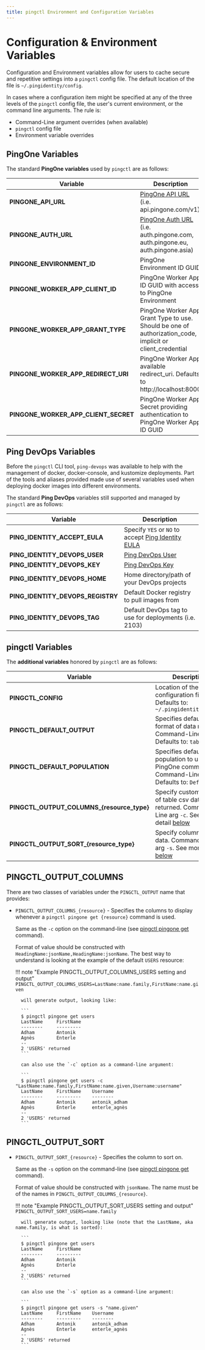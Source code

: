 ```yaml
---
title: pingctl Environment and Configuration Variables
---
```


# Configuration & Environment Variables

Configuration and Environment variables allow for users to cache secure and repetitive settings into
a `pingctl` config file.  The default location of the file is `~/.pingidentity/config`.

In cases where a configuration item might be specified at any of the three levels of the
`pingctl` config file, the user's current environment, or the command line arguments.  The rule is:

* Command-Line argument overrides (when available)
* `pingctl` config file
* Environment variable overrides

## PingOne Variables

The standard **PingOne variables** used by `pingctl` are as follows:

| Variable                             | Description                                                                                                                                         |
| ------------------------------------ | --------------------------------------------------------------------------------------------------------------------------------------------------- |
| **PINGONE_API_URL**                  | [PingOne API URL](https://apidocs.pingidentity.com/pingone/platform/v1/api/#get-read-external-authentication-status) (i.e. api.pingone.com/v1)      |
| **PINGONE_AUTH_URL**                 | [PingOne Auth URL](https://apidocs.pingidentity.com/pingone/platform/v1/api/#changelog) (i.e. auth.pingone.com, auth.pingone.eu, auth.pingone.asia) |
| **PINGONE_ENVIRONMENT_ID**           | PingOne Environment ID GUID                                                                                                                         |
| **PINGONE_WORKER_APP_CLIENT_ID**     | PingOne Worker App ID GUID with access to PingOne Environment                                                                                       |
| **PINGONE_WORKER_APP_GRANT_TYPE**    | PingOne Worker App Grant Type to use.  Should be one of authorization_code, implicit or client_credential                                           |
| **PINGONE_WORKER_APP_REDIRECT_URI**  | PingOne Worker App available redirect_uri.  Defaults to http://localhost:8000                                                                       |
| **PINGONE_WORKER_APP_CLIENT_SECRET** | PingOne Worker App Secret providing authentication to PingOne Worker App ID GUID                                                                    |

## Ping DevOps Variables

Before the `pingctl` CLI tool, `ping-devops`
was available to help with the management of docker, docker-console, and kustomize
deployments.  Part of the tools and aliases provided made use of several variables
used when deploying docker images into different environments.

The standard **Ping DevOps** variables still supported and managed by `pingctl` are as follows:

| Variable                          | Description                                                                                                             |
| --------------------------------- | ----------------------------------------------------------------------------------------------------------------------- |
| **PING_IDENTITY_ACCEPT_EULA**     | Specify `YES` or `NO` to accept [Ping Identity EULA](https://www.pingidentity.com/en/legal/subscription-agreement.html) |
| **PING_IDENTITY_DEVOPS_USER**     | [Ping DevOps User](https://devops.pingidentity.com/get-started/devopsRegistration/)                                     |
| **PING_IDENTITY_DEVOPS_KEY**      | [Ping DevOps Key](https://devops.pingidentity.com/get-started/devopsRegistration/)                                      |
| **PING_IDENTITY_DEVOPS_HOME**     | Home directory/path of your DevOps projects                                                                             |
| **PING_IDENTITY_DEVOPS_REGISTRY** | Default Docker registry to pull images from                                                                             |
| **PING_IDENTITY_DEVOPS_TAG**      | Default DevOps tag to use for deployments (i.e. 2103)                                                                   |

## pingctl Variables

The **additional variables** honored by `pingctl` are as follows:

| Variable                                   | Description                                                                                                                       |
| ------------------------------------------ | --------------------------------------------------------------------------------------------------------------------------------- |
| **PINGCTL_CONFIG**                         | Location of the `pingctl` configuration file. Defaults to: `~/.pingidentity/config`                                               |
| **PINGCTL_DEFAULT_OUTPUT**                 | Specifies default format of data returned. Command-Line arg `-o`. Defaults to: `table`                                            |
| **PINGCTL_DEFAULT_POPULATION**             | Specifies default population to use for PingOne commands. Command-Line arg `-p`. Defaults to: `Default`                           |
| **PINGCTL_OUTPUT_COLUMNS_{resource_type}** | Specify custom format of table csv data to be returned.   Command-Line arg `-c`. See more detail [below](#pingctl_output_columns) |
| **PINGCTL_OUTPUT_SORT_{resource_type}**    | Specify column to sort data.   Command-Line arg `-s`. See more detail [below](#pingctl_output_sort)                               |

## PINGCTL_OUTPUT_COLUMNS

There are two classes of variables under the `PINGCTL_OUTPUT` name that provides:

* `PINGCTL_OUTPUT_COLUMNS_{resource}` - Specifies the columns to display whenever a `pingctl pingone get {resource}` command is used.

    Same as the `-c` option on the command-line (see [pingctl pingone get](commands/pingone.md) command).

    Format of value should be constructed with `HeadingName:jsonName,HeadingName:jsonName`.  The best way to understand is
    looking at the example of the default `USERS` resource:

    !!! note "Example PINGCTL_OUTPUT_COLUMNS_USERS setting and output"
        ```
        PINGCTL_OUTPUT_COLUMNS_USERS=LastName:name.family,FirstName:name.given
        ```

        will generate output, looking like:

        ```
        $ pingctl pingone get users
        LastName     FirstName
        --------     ---------
        Adham        Antonik
        Agnès        Enterle
        --
        2 'USERS' returned
        ```

        can also use the `-c` option as a command-line argument:

        ```
        $ pingctl pingone get users -c "LastName:name.family,FirstName:name.given,Username:username"
        LastName     FirstName    Username
        --------     ---------    --------
        Adham        Antonik      antonik_adham
        Agnès        Enterle      enterle_agnès
        --
        2 'USERS' returned
        ```

## PINGCTL_OUTPUT_SORT

* `PINGCTL_OUTPUT_SORT_{resource}` - Specifies the column to sort on.

    Same as the `-s` option on the command-line (see [pingctl pingone get](commands/pingone.md) command).

    Format of value should be constructed with `jsonName`.  The name must be of the names in `PINGCTL_OUTPUT_COLUMNS_{resource}`.

    !!! note "Example PINGCTL_OUTPUT_SORT_USERS setting and output"
        ```
        PINGCTL_OUTPUT_SORT_USERS=name.family
        ```

        will generate output, looking like (note that the LastName, aka name.family, is what is sorted):

        ```
        $ pingctl pingone get users
        LastName     FirstName
        --------     ---------
        Adham        Antonik
        Agnès        Enterle
        --
        2 'USERS' returned
        ```

        can also use the `-s` option as a command-line argument:

        ```
        $ pingctl pingone get users -s "name.given"
        LastName     FirstName    Username
        --------     ---------    --------
        Adham        Antonik      antonik_adham
        Agnès        Enterle      enterle_agnès
        --
        2 'USERS' returned
        ```